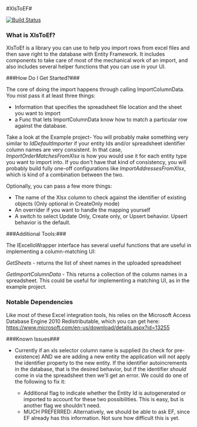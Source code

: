 #XlsToEF#

[![Build Status](https://ci.appveyor.com/api/projects/status/github/ajepst/XlstoEf?branch=master&svg=true)](https://ci.appveyor.com/project/ajepst/xlstoef) 

### What is XlsToEf? ###

XlsToEf is a library you can use to help you import rows from excel files and then save right to the database with Entity Framework.  It includes components to take care of most of the mechanical work of an import, and also includes several helper functions that you can use in your UI.

###How Do I Get Started?###

The core of doing the import happens through calling ImportColumnData. You mist pass it at least three things:

* Information that specifies the spreadsheet file location and the sheet you want to import
* a Func that lets ImportColumnData know how to match a particular row against the database.

Take a look at the Example project- You will probably make something very similar to *IdDefaultImporter* if your entity Ids and/or spreadsheet identifier column names are very consistent. In that case, *ImportOrderMatchesFromXlsx* is how you would use it for each entity type you want to import into. If you don't have that kind of consistency, you will probably build fully one-off configurations like *ImportAddressesFromXlsx*, which is kind of a combination between the two.

Optionally, you can pass a few more things:

* The name of the Xlsx column to check against the identifier of existing objects (Only optional in CreateOnly mode) 
* An overrider if you want to handle the mapping yourself
* A switch to select Update Only, Create only, or Upsert behavior. Upsert behavior is the default.

###Additional Tools:###

The IExcelIoWrapper interface has several useful functions that are useful in implementing a column-matching UI:

*GetSheets* - returns the list of sheet names in the uploaded spreadsheet

*GetImportColumnData* - This returns a collection of the column names in a spreadsheet. This could be useful for implementing a matching UI, as in the example project.

### Notable Dependencies ###

Like most of these Excel integration tools, his relies on the Microsoft Access Database Engine 2010 Redistributable, which you can get here: 
https://www.microsoft.com/en-us/download/details.aspx?id=13255

###Known Issues###

* Currently if an xls selector column name is supplied (to check for pre-existence) AND we are adding a new entity the application will not apply the identifier property to the new entity. If the identifier autoincrements in the database, that is the desired behavior, but if the identifier *should* come in via the spreadsheet then we'll get an error. We could do one of the following to fix it:

    * Additional flag to indicate whether the Entity Id is autogenerated or imported to account for these two possibilities.  This is easy, but is another flag we shouldn't need. 
    * MUCH PREFERRED: Alternatively, we should be able to ask EF, since EF already has this information. Not sure how difficult this is yet.
